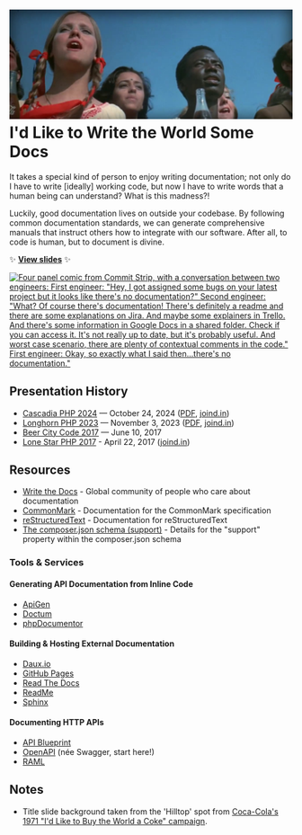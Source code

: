 # ![Still from the 1971 "I'd Like to Buy the World a Coke" advertising campaign](resources/banner.jpg) I'd Like to Write the World Some Docs

It takes a special kind of person to enjoy writing documentation; not only do I have to write [ideally] working code, but now I have to write words that a human being can understand? What is this madness?!

Luckily, good documentation lives on outside your codebase. By following common documentation standards, we can generate comprehensive manuals that instruct others how to integrate with our software. After all, to code is human, but to document is divine.

✨ **[View slides](https://stevegrunwell.github.io/write-some-docs)** ✨

[![Four panel comic from Commit Strip, with a conversation between two engineers: First engineer: "Hey, I got assigned some bugs on your latest project but it looks like there's no documentation?" Second engineer: "What? Of course there's documentation! There's definitely a readme and there are some explanations on Jira. And maybe some explainers in Trello. And there's some information in Google Docs in a shared folder. Check if you can access it. It's not really up to date, but it's probably useful. And worst case scenario, there are plenty of contextual comments in the code." First engineer: Okay, so exactly what I said then...there's no documentation."](resources/commit-strip.jpg)](https://www.commitstrip.com/en/2021/11/10/no-documentation/?)

## Presentation History

* [Cascadia PHP 2024](https://cascadiaphp.com) — October 24, 2024 ([PDF](https://github.com/stevegrunwell/write-some-docs/releases/download/cascadia-php-2024/slides.pdf), [joind.in](https://joind.in/talk/aded3))
* [Longhorn PHP 2023](https://longhornphp.com) — November 3, 2023 ([PDF](https://github.com/stevegrunwell/write-some-docs/releases/download/longhorn-php-2023/slides.pdf), [joind.in](https://joind.in/talk/a402b))
* [Beer City Code 2017](http://beercitycode.com/) — June 10, 2017
* [Lone Star PHP 2017](http://lonestarphp.com/) - April 22, 2017 ([joind.in](https://joind.in/talk/b68e9))

## Resources

* [Write the Docs](https://www.writethedocs.org) - Global community of people who care about documentation
* [CommonMark](https://commonmark.org/) - Documentation for the CommonMark specification
* [reStructuredText](https://www.sphinx-doc.org/en/master/usage/restructuredtext/basics.html) - Documentation for reStructuredText
* [The composer.json schema (support)](https://getcomposer.org/doc/04-schema.md#support) - Details for the "support" property within the composer.json schema

### Tools & Services

#### Generating API Documentation from Inline Code

* [ApiGen](https://github.com/ApiGen/ApiGen)
* [Doctum](https://github.com/code-lts/doctum)
* [phpDocumentor](https://www.phpdoc.org)

#### Building & Hosting External Documentation

* [Daux.io](https://daux.io/)
* [GitHub Pages](https://pages.github.com/)
* [Read The Docs](https://readthedocs.com)
* [ReadMe](http://readme.io/)
* [Sphinx](https://www.sphinx-doc.org/en/master/)

#### Documenting HTTP APIs

* [API Blueprint](https://apiblueprint.org/)
* [OpenAPI](https://www.openapis.org/) (née Swagger, start here!)
* [RAML](https://raml.org/)

## Notes

* Title slide background taken from the 'Hilltop' spot from [Coca-Cola's 1971 "I'd Like to Buy the World a Coke" campaign](https://en.wikipedia.org/wiki/I%27d_Like_to_Teach_the_World_to_Sing_(In_Perfect_Harmony)).
